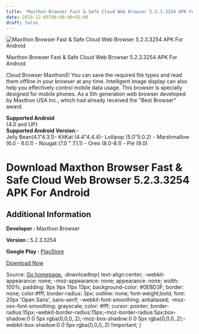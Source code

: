 ```yaml
---
title: 'Maxthon Browser Fast & Safe Cloud Web Browser 5.2.3.3254 APK For Android'
date: 2019-12-05T06:00:00+01:00
draft: false
---
```


![Maxthon Browser Fast & Safe Cloud Web Browser 5.2.3.3254 APK For Android](https://i2.wp.com/apkhome.net/wp-content/uploads/2019/12/Maxthon-Browser-Fast-Safe-Cloud-Web-Browser-5.2.3.3254.png "Maxthon Browser Fast & Safe Cloud Web Browser 5.2.3.3254 APK For Android")

  

Maxthon Browser Fast & Safe Cloud Web Browser 5.2.3.3254 APK For Android

Cloud Browser Maxthon5! You can save the required file types and read them offline in your browser at any time. Intelligent image display can also help you effectively control mobile data usage. This browser is specially designed for mobile phones. As a 5th generation web browser developed by Maxthon USA Inc., which had already received the "Best Browser" award.

**Supported Android**  
{4.0 and UP}  
**Supported Android Version**:-  
Jelly Bean(4.1"4.3.1)- KitKat (4.4"4.4.4)- Lollipop (5.0"5.0.2) - Marshmallow (6.0 - 6.0.1) - Nougat (7.0 " 7.1.1) - Oreo (8.0-8.1) - Pie (9.0)

Download Maxthon Browser Fast & Safe Cloud Web Browser 5.2.3.3254 APK For Android
=================================================================================

Additional Information
----------------------

**Developer :** Maxthon Browser

**Version :** 5.2.3.3254

**Google Play :** [PlayStore](https://play.google.com/store/apps/details?id=com.mx.browser)

  

[Download Now](https://store4app.co/post/maxthon-browser-fast-amp-safe-cloud-web-browser-5-2-3-3254-apk-for-android_1575450807)

  
Source: [Go homepage.](https://store4app.co/post/maxthon-browser-fast-amp-safe-cloud-web-browser-5-2-3-3254-apk-for-android_1575450807) .downloadtop{ text-align:center; -webkit-appearance: none; -moz-appearance: none; appearance: none; width: 100%; padding: 9px 9px 11px 13px; background-color: #0EBD3F; border: none; color:#fff; border-radius: 3px; outline: none; font-weight;bold; font: 20px 'Open Sans', sans-serif; -webkit-font-smoothing: antialiased; -moz-osx-font-smoothing: grayscale; color: #fff; cursor: pointer; border-radius:15px;-webkit-border-radius:15px;-moz-border-radius:5px;box-shadow:0 0 5px rgba(0,0,0,.2);-moz-box-shadow:0 0 5px rgba(0,0,0,.2);-webkit-box-shadow:0 0 5px rgba(0,0,0,.2) !important; }